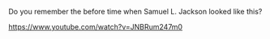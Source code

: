 Do you remember the before time when Samuel L. Jackson looked like this?

https://www.youtube.com/watch?v=JNBRum247m0